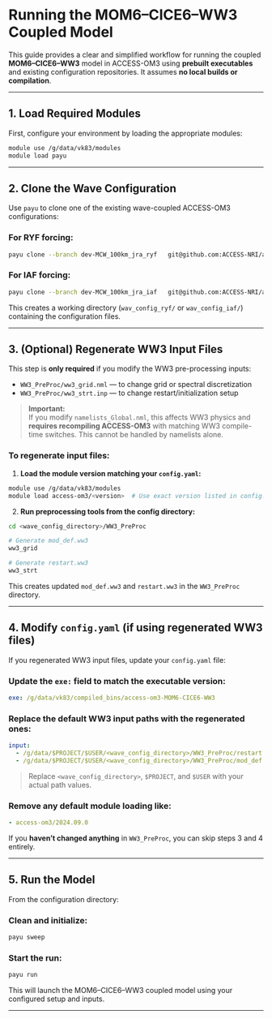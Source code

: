 # Running the MOM6–CICE6–WW3 Coupled Model

This guide provides a clear and simplified workflow for running the coupled **MOM6–CICE6–WW3** model in ACCESS-OM3 using **prebuilt executables** and existing configuration repositories. It assumes **no local builds or compilation**.

---

## 1. Load Required Modules

First, configure your environment by loading the appropriate modules:

```bash
module use /g/data/vk83/modules
module load payu
```

---

## 2. Clone the Wave Configuration

Use `payu` to clone one of the existing wave-coupled ACCESS-OM3 configurations:

### For **RYF forcing**:
```bash
payu clone --branch dev-MCW_100km_jra_ryf   git@github.com:ACCESS-NRI/access-om3-configs.git wav_config_ryf
```

### For **IAF forcing**:
```bash
payu clone --branch dev-MCW_100km_jra_iaf   git@github.com:ACCESS-NRI/access-om3-configs.git wav_config_iaf
```

This creates a working directory (`wav_config_ryf/` or `wav_config_iaf/`) containing the configuration files.

---

## 3. (Optional) Regenerate WW3 Input Files

This step is **only required** if you modify the WW3 pre-processing inputs:

- `WW3_PreProc/ww3_grid.nml` — to change grid or spectral discretization  
- `WW3_PreProc/ww3_strt.inp` — to change restart/initialization setup

> **Important:**  
> If you modify `namelists_Global.nml`, this affects WW3 physics and **requires recompiling ACCESS-OM3** with matching WW3 compile-time switches. This cannot be handled by namelists alone.

### To regenerate input files:

1. **Load the module version matching your `config.yaml`:**

```bash
module use /g/data/vk83/modules
module load access-om3/<version>  # Use exact version listed in config.yaml
```

2. **Run preprocessing tools from the config directory:**

```bash
cd <wave_config_directory>/WW3_PreProc

# Generate mod_def.ww3
ww3_grid

# Generate restart.ww3
ww3_strt
```

This creates updated `mod_def.ww3` and `restart.ww3` in the `WW3_PreProc` directory.

---

## 4. Modify `config.yaml` (if using regenerated WW3 files)

If you regenerated WW3 input files, update your `config.yaml` file:

### Update the `exe:` field to match the executable version:
```yaml
exe: /g/data/vk83/compiled_bins/access-om3-MOM6-CICE6-WW3
```

### Replace the default WW3 input paths with the regenerated ones:
```yaml
input:
  - /g/data/$PROJECT/$USER/<wave_config_directory>/WW3_PreProc/restart.ww3
  - /g/data/$PROJECT/$USER/<wave_config_directory>/WW3_PreProc/mod_def.ww3
```

> Replace `<wave_config_directory>`, `$PROJECT`, and `$USER` with your actual path values.

### Remove any default module loading like:
```yaml
- access-om3/2024.09.0
```

If you **haven’t changed anything** in `WW3_PreProc`, you can skip steps 3 and 4 entirely.

---

## 5. Run the Model

From the configuration directory:

### Clean and initialize:

```bash
payu sweep
```

### Start the run:

```bash
payu run
```

This will launch the MOM6–CICE6–WW3 coupled model using your configured setup and inputs.

---
